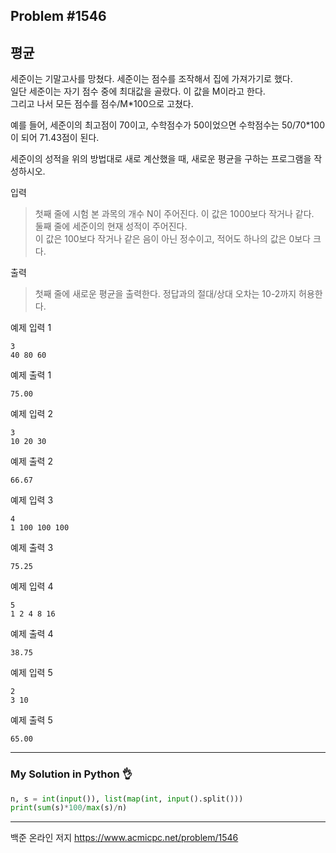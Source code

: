 ## Problem #1546
## 평균

세준이는 기말고사를 망쳤다. 세준이는 점수를 조작해서 집에 가져가기로 했다.\
일단 세준이는 자기 점수 중에 최대값을 골랐다. 이 값을 M이라고 한다.\
그리고 나서 모든 점수를 점수/M*100으로 고쳤다.

예를 들어, 세준이의 최고점이 70이고, 수학점수가 50이었으면 수학점수는 50/70*100이 되어 71.43점이 된다.

세준이의 성적을 위의 방법대로 새로 계산했을 때, 새로운 평균을 구하는 프로그램을 작성하시오.

입력
> 첫째 줄에 시험 본 과목의 개수 N이 주어진다. 이 값은 1000보다 작거나 같다.\
> 둘째 줄에 세준이의 현재 성적이 주어진다.\
> 이 값은 100보다 작거나 같은 음이 아닌 정수이고, 적어도 하나의 값은 0보다 크다.

출력
> 첫째 줄에 새로운 평균을 출력한다. 정답과의 절대/상대 오차는 10-2까지 허용한다.

예제 입력 1
```
3
40 80 60
```

예제 출력 1
```
75.00
```

예제 입력 2
```
3
10 20 30
```

예제 출력 2
```
66.67
```

예제 입력 3
```
4
1 100 100 100
```

예제 출력 3
```
75.25
```

예제 입력 4
```
5
1 2 4 8 16
```

예제 출력 4
```
38.75
```

예제 입력 5
```
2
3 10
```

예제 출력 5
```
65.00
```

***
### My Solution in Python :ok_hand:
```python
n, s = int(input()), list(map(int, input().split()))
print(sum(s)*100/max(s)/n)
```
***
백준 온라인 저지 https://www.acmicpc.net/problem/1546
